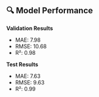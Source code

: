 ## 🔍 Model Performance

**Validation Results**
- MAE: 7.98
- RMSE: 10.68
- R²: 0.98

**Test Results**
- MAE: 7.63
- RMSE: 9.63
- R²: 0.99